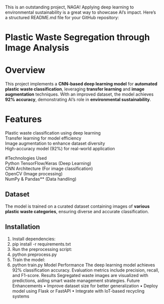 This is an outstanding project, NAGA! Applying deep learning to environmental sustainability is a great way to showcase AI’s impact. Here’s a structured README.md file for your GitHub repository:
# Plastic Waste Segregation through Image Analysis  

# Overview  
This project implements a **CNN-based deep learning model** for **automated plastic waste classification**, leveraging **transfer learning** and **image augmentation** techniques. With an improved dataset, the model achieves **92% accuracy**, demonstrating AI’s role in **environmental sustainability**.  

# Features  
Plastic waste classification using deep learning  
Transfer learning  for model efficiency  
Image augmentation to enhance dataset diversity  
High-accuracy model (92%) for real-world application  

#Technologies Used  
Python
TensorFlow/Keras  (Deep Learning)  
CNN Architecture (For image classification)  
OpenCV (Image processing)  
NumPy & Pandas** (Data handling)  

## Dataset  
The model is trained on a curated dataset containing images of **various plastic waste categories**, ensuring diverse and accurate classification.  

## Installation  
1.	Install dependencies: 
2.	pip install -r requirements.txt
3.	Run the preprocessing script: 
4.	python preprocess.py
5.	Train the model: 
6.	python train.py
Model Performance
The deep learning model achieves 92% classification accuracy. Evaluation metrics include precision, recall, and F1-score.
Results
Segregated waste images are visualized with predictions, aiding smart waste management strategies.
Future Enhancements
•	Improve dataset size for better generalization
•	Deploy model using Flask or FastAPI
•	Integrate with IoT-based recycling systems

